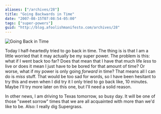 ```yaml
---
aliases: ["/archives/28"]
title: "Going Backwards in Time"
date: "2007-08-15T07:08:54-05:00"
tags: ["super-powers"]
guid: "http://blog.afoolishmanifesto.com/archives/28"
---
```

![Going Back in Time](/wp-content/uploads/2007/08/goingbackintime.png)

Today I half-heartedly tried to go back in time. The thing is is that I am a little worried that it may actually be my super power. The problem is this: what if I went back too far? Does that mean that I have that much life *less* to live or does it mean I just have to be bored for that amount of time? Or worse, what if my power is only going *forward* in time? That means all I can do is *miss* stuff. That would be too sad for words, so I have been hesitant to try this and even when I did try it I only tried to go back like, 10 minutes. Maybe I'll try more later on this one, but I'll need a solid reason.

In other news, I am driving to Texas tomorrow, so busy day. It will be one of those "sweet sorrow" times that we are all acquainted with more than we'd like to be. Also: I really dig Supergrass.
